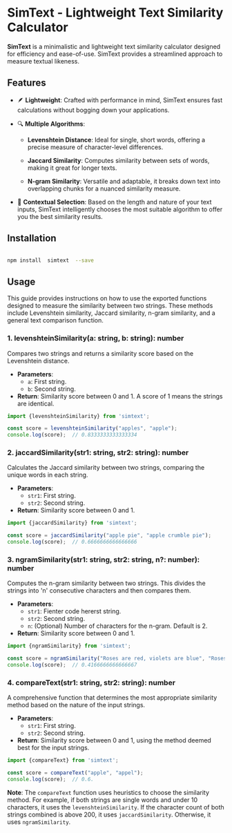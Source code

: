 
# SimText - Lightweight Text Similarity Calculator

**SimText** is a minimalistic and lightweight text similarity calculator designed for efficiency and ease-of-use. SimText provides a streamlined approach to measure textual likeness.


## Features

- 🪶 **Lightweight**: Crafted with performance in mind, SimText ensures fast calculations without bogging down your applications.

- 🔍 **Multiple Algorithms**:

  -  **Levenshtein Distance**: Ideal for single, short words, offering a precise measure of character-level differences.

  -  **Jaccard Similarity**: Computes similarity between sets of words, making it great for longer texts.

  -  **N-gram Similarity**: Versatile and adaptable, it breaks down text into overlapping chunks for a nuanced similarity measure.

- 🎯 **Contextual Selection**: Based on the length and nature of your text inputs, SimText intelligently chooses the most suitable algorithm to offer you the best similarity results.

  

## Installation

```bash

npm install  simtext  --save

```

  

## Usage
This guide provides instructions on how to use the exported functions designed to measure the similarity between two strings. These methods include Levenshtein similarity, Jaccard similarity, n-gram similarity, and a general text comparison function.

### 1. **levenshteinSimilarity(a: string, b: string): number**
Compares two strings and returns a similarity score based on the Levenshtein distance.

-   **Parameters**:
    -   `a`: First string.
    -   `b`: Second string.
-   **Return**: Similarity score between 0 and 1. A score of 1 means the strings are identical.

```javascript
import {levenshteinSimilarity} from 'simtext';

const score = levenshteinSimilarity("apples", "apple");
console.log(score);  // 0.8333333333333334
```
### 2. **jaccardSimilarity(str1: string, str2: string): number**

Calculates the Jaccard similarity between two strings, comparing the unique words in each string.

-   **Parameters**:
    -   `str1`: First string.
    -   `str2`: Second string.
-   **Return**: Similarity score between 0 and 1.

```javascript
import {jaccardSimilarity} from 'simtext';

const score = jaccardSimilarity("apple pie", "apple crumble pie");
console.log(score);  // 0.6666666666666666
```

### 3. **ngramSimilarity(str1: string, str2: string, n?: number): number**

Computes the n-gram similarity between two strings. This divides the strings into 'n' consecutive characters and then compares them.

-   **Parameters**:
    -   `str1`: Fienter code hererst string.
    -   `str2`: Second string.
    -   `n`: (Optional) Number of characters for the n-gram. Default is 2.
-   **Return**: Similarity score between 0 and 1.


```javascript
import {ngramSimilarity} from 'simtext';

const score = ngramSimilarity("Roses are red, violets are blue", "Roses are red and the sky is blue", 2);
console.log(score);  // 0.4166666666666667
```

### 4. **compareText(str1: string, str2: string): number**

A comprehensive function that determines the most appropriate similarity method based on the nature of the input strings.

-   **Parameters**:
    -   `str1`: First string.
    -   `str2`: Second string.
-   **Return**: Similarity score between 0 and 1, using the method deemed best for the input strings.


```javascript
import {compareText} from 'simtext';

const score = compareText("apple", "appel");
console.log(score);  // 0.6.
```

**Note**: The `compareText` function uses heuristics to choose the similarity method. For example, if both strings are single words and under 10 characters, it uses the `levenshteinSimilarity`. If the character count of both strings combined is above 200, it uses `jaccardSimilarity`. Otherwise, it uses `ngramSimilarity`.